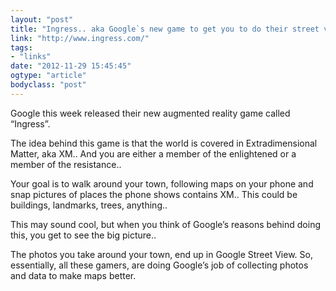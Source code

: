```yaml
---
layout: "post"
title: "Ingress.. aka Google`s new game to get you to do their street view work for them"
link: "http://www.ingress.com/"
tags: 
- "links"
date: "2012-11-29 15:45:45"
ogtype: "article"
bodyclass: "post"
---
```


Google this week released their new augmented reality game called “Ingress”.

The idea behind this game is that the world is covered in Extradimensional Matter, aka XM.. And you are either a member of the enlightened or a member of the resistance..

Your goal is to walk around your town, following maps on your phone and snap pictures of places the phone shows contains XM.. This could be buildings, landmarks, trees, anything..

This may sound cool, but when you think of Google’s reasons behind doing this, you get to see the big picture..

The photos you take around your town, end up in Google Street View. So, essentially, all these gamers, are doing Google’s job of collecting photos and data to make maps better.